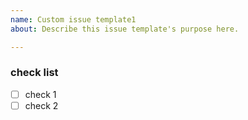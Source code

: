 ```yaml
---
name: Custom issue template1
about: Describe this issue template's purpose here.

---
```


### check list
* [ ] check 1
* [ ] check 2

